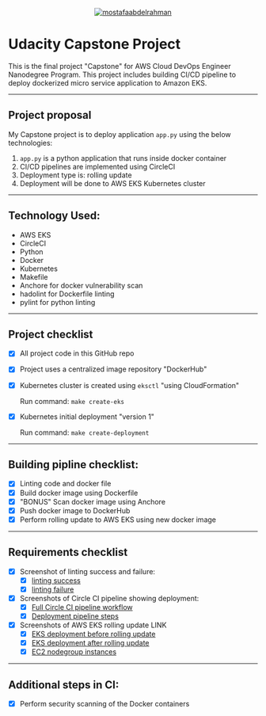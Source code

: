 <div align="center">

[![mostafaabdelrahman](https://circleci.com/gh/mostafaabdelrahman/udacity-devops-capstone.svg?style=shield)](https://app.circleci.com/pipelines/gh/mostafaabdelrahman/udacity-devops-capstone)

</div>

# Udacity Capstone Project
This is the final project "Capstone" for AWS Cloud DevOps Engineer Nanodegree Program.
This project includes building CI/CD pipeline to deploy dockerized micro service application to Amazon EKS.

---

## Project proposal
My Capstone project is to deploy application `app.py` using the below technologies:

1. `app.py` is a python application that runs inside docker container
2. CI/CD pipelines are implemented using CircleCI
3. Deployment type is: rolling update
4. Deployment will be done to AWS EKS Kubernetes cluster

---

## Technology Used:
* AWS EKS
* CircleCI
* Python
* Docker
* Kubernetes
* Makefile
* Anchore for docker vulnerability scan
* hadolint for Dockerfile linting
* pylint for python linting

---

## Project checklist
- [x] All project code in this GitHub repo
- [x] Project uses a centralized image repository "DockerHub"
- [x] Kubernetes cluster is created using `eksctl` "using CloudFormation"
    
    Run command: `make create-eks`

- [x] Kubernetes initial deployment "version 1"
    
    Run command: `make create-deployment`

---

## Building pipline checklist:
- [x] Linting code and docker file
- [x] Build docker image using Dockerfile
- [x] "BONUS" Scan docker image using Anchore
- [x] Push docker image to DockerHub
- [x] Perform rolling update to AWS EKS using new docker image

---

## Requirements checklist
- [x] Screenshot of linting success and failure:
    - [x] [linting success](screenshots/lint-success.JPG)
    - [x] [linting failure](screenshots/lint-failure.JPG)
- [x] Screenshots of Circle CI pipeline showing deployment:
    - [x] [Full Circle CI pipeline workflow](screenshots/capstone-circleci.JPG)
    - [x] [Deployment pipeline steps](screenshots/capstone-deploy-pipline.JPG)
- [x] Screenshots of AWS EKS rolling update LINK
    - [x] [EKS deployment before rolling update](screenshots/eks-before-rolling.JPG)
    - [x] [EKS deployment after rolling update](screenshots/eks-after-rolling.JPG)
    - [x] [EC2 nodegroup instances](screenshots/eks-ec2-nodegroup.JPG)

---

## Additional steps in CI:
- [x] Perform security scanning of the Docker containers
